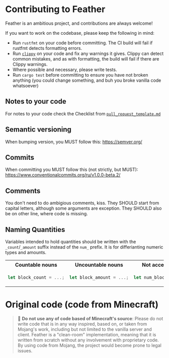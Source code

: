 # Contributing to Feather

Feather is an ambitious project, and contributions are always welcome!

If you want to work on the codebase, please keep the following in mind:
* Run `rustfmt` on your code before committing. The CI build will fail if rustfmt detects formatting errors.
* Run [`clippy`](https://github.com/rust-lang/rust-clippy) on your code and fix any warnings it gives. Clippy can detect common mistakes, and as with formatting, the build will fail if there are Clippy warnings.
* Where possible and necessary, please write tests.
* Run `cargo test` before committing to ensure you have not broken anything (you could change something, and buh you broke vanilla code whatsoever)

## Notes to your code
For notes to your code check the Checklist from [`pull_request_template.md`](.github/pull_request_template.md)

## Semantic versioning
When bumping version, you MUST follow this: https://semver.org/

## Commits
When committing you MUST follow this (not strictly, but MUST):
https://www.conventionalcommits.org/ru/v1.0.0-beta.2/

## Comments
You don't need to do ambigious comments, kiss.
They SHOULD start from capital letters, although some arguments are exception.
They SHOULD also be on other line, where code is missing.

## Naming Quantities
Variables intended to hold quantities should be written with the `_count`/`_amount` suffix instead of the `num_` prefix. It is for differianting numeric types and amounts.

<table>
<tr>
<th>Countable nouns</th>
<th>Uncountable nouns</th>
<th>Not acceptable</th>
</tr>
<tr>
<td>

```rust
let block_count = ...;
```
</td>
<td>

```rust
let block_amount = ...;
```
</td>
<td>

```rust
let num_blocks = ...;
```
</td>
</tr>
</table>

# Original code (code from Minecraft)

> 🛑 **Do not use any of code based of Minecraft's source**: Please do not write code that is in any way inspired, based on, or taken from Mojang's work, including but not limited to
the vanilla server and client. Feather is a "clean-room" implementation, meaning that it is written
from scratch without any involvement with proprietary code. By using code from Mojang, the project
would become prone to legal issues.
